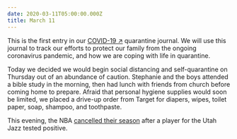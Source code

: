 ```yaml
---
date: 2020-03-11T05:00:00.000Z
title: March 11
---
```


This is the first entry in our [COVID-19
&nearr;](https://en.wikipedia.org/wiki/2019%E2%80%9320_coronavirus_pandemic)
quarantine journal. We will use this journal to track our efforts to protect our
family from the ongoing coronavirus pandemic, and how we are coping with life in
quarantine.

Today we decided we would begin social distancing and self-quarantine on
Thursday out of an abundance of caution. Stephanie and the boys attended a bible
study in the morning, then had lunch with friends from church before coming home
to prepare. Afraid that personal hygiene supplies would soon be limited, we
placed a drive-up order from Target for diapers, wipes, toilet paper, soap,
shampoo, and toothpaste.

This evening, the NBA [cancelled their
season](https://twitter.com/NBA/status/1238297808291033088) after a player for
the Utah Jazz tested positive.
